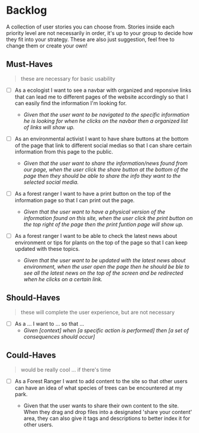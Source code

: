 # Backlog

A collection of user stories you can choose from. Stories inside each priority
level are not necessarily in order, it's up to your group to decide how they fit
into your strategy. These are also just suggestion, feel free to change them or
create your own!

## Must-Haves

> these are necessary for basic usability

   - [ ] As a ecologist I want to see a navbar with organized and reponsive links that can lead me to different pages of the website accordingly so that I can easily find the information I'm looking for.
     - _Given that the user want to be navigated to the specific information he is looking for when he clicks on the navbar then a organized list of links will show up._


   - [ ] As an environmental activist I want to have share buttons at the bottom of the page that link to different social medias so that I can share certain information from this page to the public.
        - _Given that the user want to share the information/news found from our page, when the user click the share button at the bottom of the page then they should be able to share the info they want to the selected social media._


   - [ ] As a forest ranger I want to have a print button on the top of the information page so that I can print out the page.
        - _Given that the user want to have a physical version of the information found on this site, when the user click the print button on the top right of the page then the print funtion page will show up._

- [ ] As a forest ranger I want to be able to check the latest news about environment or tips for plants on the top of the page so that I can keep updated with these topics.   
    - _Given that the user want to be updated with the latest news about  environment, when the user open the page then he should be ble to see all the latest news on the top of the screen and be redirected when he clicks on a certain link._

## Should-Haves

> these will complete the user experience, but are not necessary

- [ ] As a ... I want to ... so that ...
  - _Given [context] when [a specific action is performed] then [a set of
    consequences should occur]_

## Could-Haves

> would be really cool ... if there's time

- [ ] As a Forest Ranger I want to add content to the site so that other users can have an idea of what species of trees can be
encountered at my park.

  - Given that the user wants to share their own content to the site. When they drag and drop files into a designated 'share your content' area, they can also give it tags and descriptions to better index it for other users.

